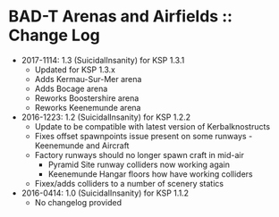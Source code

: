 # BAD-T Arenas and Airfields :: Change Log

* 2017-1114: 1.3 (SuicidalInsanity) for KSP 1.3.1
	+ Updated for KSP 1.3.x
	+ Adds Kermau-Sur-Mer arena
	+ Adds Bocage arena
	+ Reworks Boostershire arena
	+ Reworks Keenemunde arena
* 2016-1223: 1.2 (SuicidalInsanity) for KSP 1.2.2
	+ Update to be compatible with latest version of Kerbalknostructs
	+ Fixes offset spawnpoints issue present on some runways - Keenemunde and Aircraft
	+ Factory runways should no longer spawn craft in mid-air
		- Pyramid Site runway colliders now working again
		- Keenemunde Hangar floors how have working colliders
	+ Fixex/adds colliders to a number of scenery statics
* 2016-0414: 1.0 (SuicidalInsanity) for KSP 1.1.2
	+ No changelog provided
